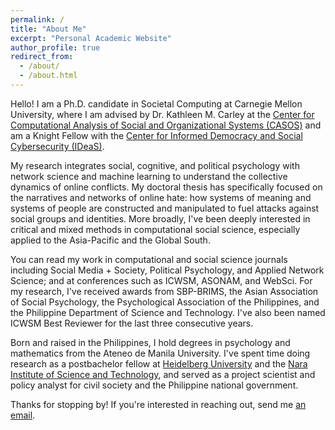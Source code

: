 ```yaml
---
permalink: /
title: "About Me"
excerpt: "Personal Academic Website"
author_profile: true
redirect_from: 
  - /about/
  - /about.html
---
```


Hello! I am a Ph.D. candidate in Societal Computing at Carnegie Mellon University, where I am advised by Dr. Kathleen M. Carley at the <a href = "https://www.cmu.edu/casos-center" target = "_blank">Center for Computational Analysis of Social and Organizational Systems (CASOS)</a> and am a Knight Fellow with the <a href = "https://www.cmu.edu/ideas-social-cybersecurity/index.html" target = "_blank">Center for Informed Democracy and Social Cybersecurity (IDeaS)</a>.

My research integrates social, cognitive, and political psychology with network science and machine learning to understand the collective dynamics of online conflicts. My doctoral thesis has specifically focused on the narratives and networks of online hate: how systems of meaning and systems of people are constructed and manipulated to fuel attacks against social groups and identities. More broadly, I've been deeply interested in critical and mixed methods in computational social science, especially applied to the Asia-Pacific and the Global South. 

You can read my work in computational and social science journals including Social Media + Society, Political Psychology, and Applied Network Science; and at conferences such as ICWSM, ASONAM, and WebSci. For my research, I've received awards from SBP-BRIMS, the Asian Association of Social Psychology, the Psychological Association of the Philippines, and the Philippine Department of Science and Technology. I've also been named ICWSM Best Reviewer for the last three consecutive years.

Born and raised in the Philippines, I hold degrees in psychology and mathematics from the Ateneo de Manila University. I've spent time doing research as a postbachelor fellow at <a href = "https://www.cl.uni-heidelberg.de/statnlpgroup/members/" target = "_blank">Heidelberg University</a> and the <a href = "https://isw3.naist.jp/Research/cs-ubi-en.html" target = "_blank">Nara Institute of Science and Technology</a>, and served as a project scientist and policy analyst for civil society and the Philippine national government. 

Thanks for stopping by! If you're interested in reaching out, send me <a href = "mailto:juyheng@cs.cmu.edu" target = "_blank">an email</a>.
